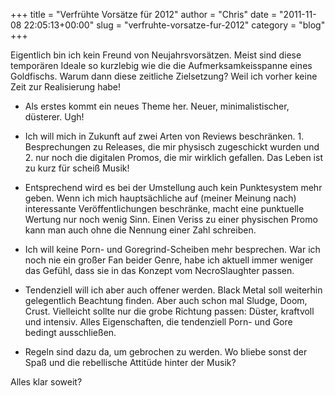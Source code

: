+++
title = "Verfrühte Vorsätze für 2012"
author = "Chris"
date = "2011-11-08 22:05:13+00:00"
slug = "verfruhte-vorsatze-fur-2012"
category = "blog"
+++

Eigentlich bin ich kein Freund von Neujahrsvorsätzen. Meist sind diese temporären Ideale so kurzlebig wie die die Aufmerksamkeisspanne eines Goldfischs. Warum dann diese zeitliche Zielsetzung? Weil ich vorher keine Zeit zur Realisierung habe!

* Als erstes kommt ein neues Theme her. Neuer, minimalistischer, düsterer. Ugh!

* Ich will mich in Zukunft auf zwei Arten von Reviews beschränken. 1. Besprechungen zu Releases, die mir physisch zugeschickt wurden und 2. nur noch die digitalen Promos, die mir wirklich gefallen. Das Leben ist zu kurz für scheiß Musik!

* Entsprechend wird es bei der Umstellung auch kein Punktesystem mehr geben. Wenn ich mich hauptsächliche auf (meiner Meinung nach) interessante Veröffentlichungen beschränke, macht eine punktuelle Wertung nur noch wenig Sinn. Einen Veriss zu einer physischen Promo kann man auch ohne die Nennung einer Zahl schreiben.

* Ich will keine Porn- und Goregrind-Scheiben mehr besprechen. War ich noch nie ein großer Fan beider Genre, habe ich aktuell immer weniger das Gefühl, dass sie in das Konzept vom NecroSlaughter passen.

* Tendenziell will ich aber auch offener werden. Black Metal soll weiterhin gelegentlich Beachtung finden. Aber auch schon mal Sludge, Doom, Crust. Vielleicht sollte nur die grobe Richtung passen: Düster, kraftvoll und intensiv. Alles Eigenschaften, die tendenziell Porn- und Gore bedingt ausschließen.

* Regeln sind dazu da, um gebrochen zu werden. Wo bliebe sonst der Spaß und die rebellische Attitüde hinter der Musik? 

Alles klar soweit?
